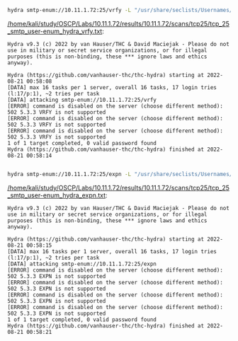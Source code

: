 ```bash
hydra smtp-enum://10.11.1.72:25/vrfy -L "/usr/share/seclists/Usernames/top-usernames-shortlist.txt" 2>&1
```

[/home/kali/study/OSCP/Labs/10.11.1.72/results/10.11.1.72/scans/tcp25/tcp_25_smtp_user-enum_hydra_vrfy.txt](file:///home/kali/study/OSCP/Labs/10.11.1.72/results/10.11.1.72/scans/tcp25/tcp_25_smtp_user-enum_hydra_vrfy.txt):

```
Hydra v9.3 (c) 2022 by van Hauser/THC & David Maciejak - Please do not use in military or secret service organizations, or for illegal purposes (this is non-binding, these *** ignore laws and ethics anyway).

Hydra (https://github.com/vanhauser-thc/thc-hydra) starting at 2022-08-21 00:58:08
[DATA] max 16 tasks per 1 server, overall 16 tasks, 17 login tries (l:17/p:1), ~2 tries per task
[DATA] attacking smtp-enum://10.11.1.72:25/vrfy
[ERROR] command is disabled on the server (choose different method): 502 5.3.3 VRFY is not supported
[ERROR] command is disabled on the server (choose different method): 502 5.3.3 VRFY is not supported
[ERROR] command is disabled on the server (choose different method): 502 5.3.3 VRFY is not supported
1 of 1 target completed, 0 valid password found
Hydra (https://github.com/vanhauser-thc/thc-hydra) finished at 2022-08-21 00:58:14


```
```bash
hydra smtp-enum://10.11.1.72:25/expn -L "/usr/share/seclists/Usernames/top-usernames-shortlist.txt" 2>&1
```

[/home/kali/study/OSCP/Labs/10.11.1.72/results/10.11.1.72/scans/tcp25/tcp_25_smtp_user-enum_hydra_expn.txt](file:///home/kali/study/OSCP/Labs/10.11.1.72/results/10.11.1.72/scans/tcp25/tcp_25_smtp_user-enum_hydra_expn.txt):

```
Hydra v9.3 (c) 2022 by van Hauser/THC & David Maciejak - Please do not use in military or secret service organizations, or for illegal purposes (this is non-binding, these *** ignore laws and ethics anyway).

Hydra (https://github.com/vanhauser-thc/thc-hydra) starting at 2022-08-21 00:58:15
[DATA] max 16 tasks per 1 server, overall 16 tasks, 17 login tries (l:17/p:1), ~2 tries per task
[DATA] attacking smtp-enum://10.11.1.72:25/expn
[ERROR] command is disabled on the server (choose different method): 502 5.3.3 EXPN is not supported
[ERROR] command is disabled on the server (choose different method): 502 5.3.3 EXPN is not supported
[ERROR] command is disabled on the server (choose different method): 502 5.3.3 EXPN is not supported
[ERROR] command is disabled on the server (choose different method): 502 5.3.3 EXPN is not supported
1 of 1 target completed, 0 valid password found
Hydra (https://github.com/vanhauser-thc/thc-hydra) finished at 2022-08-21 00:58:21


```

